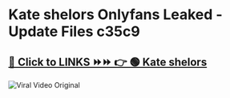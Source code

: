 
 # Kate shelors Onlyfans Leaked - Update Files c35c9

## <h2><a href="https://clipsfans.com/Kate_shelors&ref=git">🔗 Click to LINKS ⏩⏩ 👉 🟢 Kate shelors </a></h2>

<a href="https://clipsfans.com/Kate_shelors&ref=git" rel="nofollow" data-target="animated-image.originalLink"><img src="https://i.ibb.co.com/xMMVF88/686577567.gif" alt="Viral Video Original" style="max-width: 100%; display: inline-block;" data-target="animated-image.originalImage"></a>

